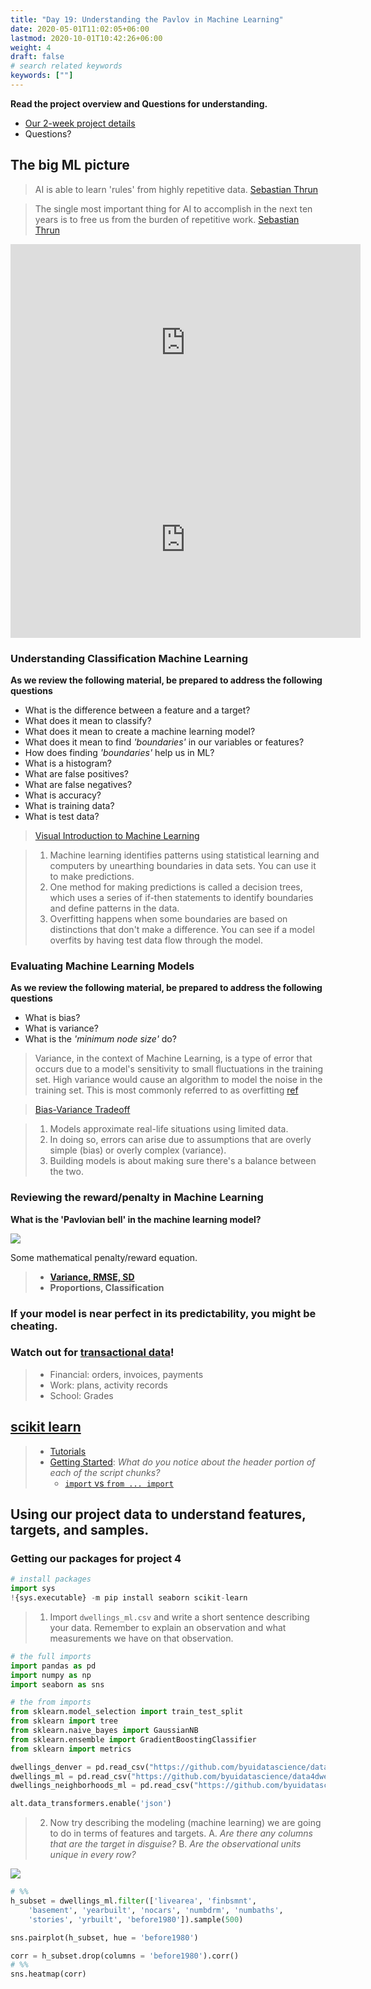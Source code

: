 ```yaml
---
title: "Day 19: Understanding the Pavlov in Machine Learning"
date: 2020-05-01T11:02:05+06:00
lastmod: 2020-10-01T10:42:26+06:00
weight: 4
draft: false
# search related keywords
keywords: [""]
---
```


__Read the project overview and Questions for understanding.__

- [Our 2-week project details](..)
- Questions?
## The big ML picture

<!-- https://www.microsoft.com/en-us/videoplayer/embed/RE4xAok?pid=RE4xAok-ax-85-id-oneplayer&postJsllMsg=true&autoplay=false&mute=false&loop=false&market=en-us&playFullScreen=false -->

> AI is able to learn 'rules' from highly repetitive data. [Sebastian Thrun](https://www.youtube.com/watch?v=ZJixNvx9BAc)   


> The single most important thing for AI to accomplish in the next ten years is to free us from the burden of repetitive work. [Sebastian Thrun](https://www.youtube.com/watch?v=ZJixNvx9BAc)   

<iframe width="560" height="315" src="https://www.youtube.com/embed/asmXyJaXBC8" frameborder="0" allow="accelerometer; autoplay; clipboard-write; encrypted-media; gyroscope; picture-in-picture" allowfullscreen></iframe>

<iframe width="560" height="315" src="https://www.youtube.com/embed/XZDLbbfT9_Q" frameborder="0" allow="accelerometer; autoplay; clipboard-write; encrypted-media; gyroscope; picture-in-picture" allowfullscreen></iframe>

###  Understanding Classification Machine Learning

__As we review the following material, be prepared to address the following questions__

- What is the difference between a feature and a target?
- What does it mean to classify?
- What does it mean to create a machine learning model?
- What does it mean to find _'boundaries'_ in our variables or features?
- How does finding _'boundaries'_ help us in ML?
- What is a histogram?
- What are false positives?
- What are false negatives?
- What is accuracy?
- What is training data?
- What is test data?

> [Visual Introduction to Machine Learning](http://www.r2d3.us/visual-intro-to-machine-learning-part-1/)

> 1. Machine learning identifies patterns using statistical learning and computers by unearthing boundaries in data sets. You can use it to make predictions.
> 2. One method for making predictions is called a decision trees, which uses a series of if-then statements to identify boundaries and define patterns in the data.
> 3. Overfitting happens when some boundaries are based on distinctions that don't make a difference. You can see if a model overfits by having test data flow through the model.

### Evaluating Machine Learning Models

__As we review the following material, be prepared to address the following questions__

- What is bias?
- What is variance?
- What is the _'minimum node size'_ do?

> Variance, in the context of Machine Learning, is a type of error that occurs due to a model's sensitivity to small fluctuations in the training set. High variance would cause an algorithm to model the noise in the training set. This is most commonly referred to as overfitting [ref](https://www.google.com/search?q=explaining+variance+in+ml+models&oq=explaining+variance+in+ml+models&aqs=chrome..69i57.4991j0j1&sourceid=chrome&ie=UTF-8)

> [Bias-Variance Tradeoff](http://www.r2d3.us/visual-intro-to-machine-learning-part-2/)

> 1. Models approximate real-life situations using limited data.
> 2. In doing so, errors can arise due to assumptions that are overly simple (bias) or overly complex (variance).
> 3. Building models is about making sure there's a balance between the two.

### Reviewing the reward/penalty in Machine Learning

__What is the 'Pavlovian bell' in the machine learning model?__

![](../../../images/ml/test.png)

Some mathematical penalty/reward equation.

> - __[Variance, RMSE, SD](https://setosa.io/ev/ordinary-least-squares-regression/)__
> - __Proportions, Classification__


### If your model is near perfect in its predictability, you might be cheating.

### Watch out for [transactional data](https://www.sciencedirect.com/topics/computer-science/transactional-data)!

> - Financial: orders, invoices, payments
> - Work: plans, activity records
> - School: Grades

## [scikit learn](https://scikit-learn.org/stable/)

> - [Tutorials](https://scikit-learn.org/stable/tutorial/index.html)
> - [Getting Started](https://scikit-learn.org/stable/getting_started.html): _What do you notice about the header portion of each of the script chunks?_
>    - [`import` vs `from ... import`](https://scikit-learn.org/stable/getting_started.html)

## Using our project data to understand features, targets, and samples.

### Getting our packages for project 4

```python
# install packages
import sys
!{sys.executable} -m pip install seaborn scikit-learn
```

> 1. Import `dwellings_ml.csv` and write a short sentence describing your data. Remember to explain an observation and what measurements we have on that observation.

```python
# the full imports
import pandas as pd 
import numpy as np
import seaborn as sns
```

```python
# the from imports
from sklearn.model_selection import train_test_split
from sklearn import tree
from sklearn.naive_bayes import GaussianNB
from sklearn.ensemble import GradientBoostingClassifier
from sklearn import metrics
```


```python
dwellings_denver = pd.read_csv("https://github.com/byuidatascience/data4dwellings/raw/master/data-raw/dwellings_denver/dwellings_denver.csv")
dwellings_ml = pd.read_csv("https://github.com/byuidatascience/data4dwellings/raw/master/data-raw/dwellings_ml/dwellings_ml.csv")
dwellings_neighborhoods_ml = pd.read_csv("https://github.com/byuidatascience/data4dwellings/raw/master/data-raw/dwellings_neighborhoods_ml/dwellings_neighborhoods_ml.csv")   

alt.data_transformers.enable('json')

```

> 2. Now try describing the modeling (machine learning) we are going to do in terms of features and targets.
>    A. _Are there any columns that are the target in disguise?_
>    B. _Are the observational units unique in every row?_

![](../../../images/ml/iris_description.png)

```python
# %%
h_subset = dwellings_ml.filter(['livearea', 'finbsmnt', 
    'basement', 'yearbuilt', 'nocars', 'numbdrm', 'numbaths', 
    'stories', 'yrbuilt', 'before1980']).sample(500)

sns.pairplot(h_subset, hue = 'before1980')

corr = h_subset.drop(columns = 'before1980').corr()
# %%
sns.heatmap(corr)

```



